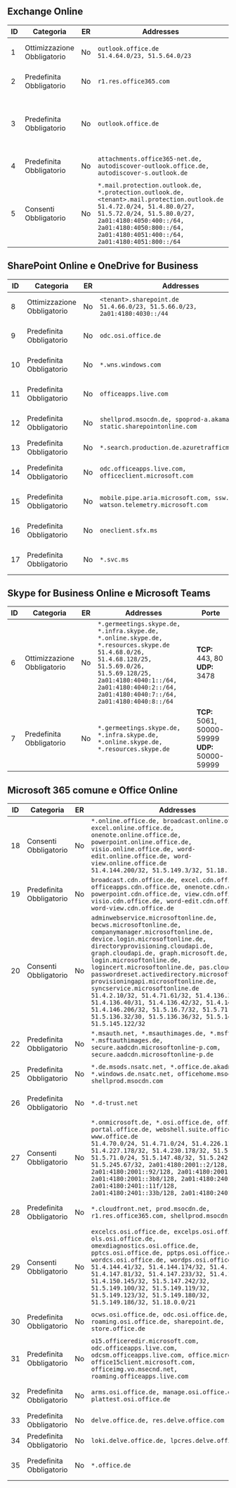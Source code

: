 <!--THIS FILE IS AUTOMATICALLY GENERATED. MANUAL CHANGES WILL BE OVERWRITTEN.-->
<!--Please contact the Office 365 Endpoints team with any questions.-->
<!--Germany endpoints version 2020032700-->
<!--File generated 2020-06-13 17:00:15.5521-->

## <a name="exchange-online"></a>Exchange Online

ID | Categoria | ER | Addresses | Porte
-- | -------------------- | -- | ------------------------------------------------------------------------------------------------------------------------------------------------------------------------------------------------------------------------------------------------------------ | -------------------------------
1 | Ottimizzazione<BR>Obbligatorio | No | `outlook.office.de`<BR>`51.4.64.0/23, 51.5.64.0/23` | **TCP:** 443, 80
2 | Predefinita<BR>Obbligatorio | No | `r1.res.office365.com` | **TCP:** 443, 80
3 | Predefinita<BR>Obbligatorio | No | `outlook.office.de` | **TCP:** 143, 25, 587, 993, 995
4 | Predefinita<BR>Obbligatorio | No | `attachments.office365-net.de, autodiscover-outlook.office.de, autodiscover-s.outlook.de` | **TCP:** 443, 80
5 | Consenti<BR>Obbligatorio | No | `*.mail.protection.outlook.de, *.protection.outlook.de, <tenant>.mail.protection.outlook.de`<BR>`51.4.72.0/24, 51.4.80.0/27, 51.5.72.0/24, 51.5.80.0/27, 2a01:4180:4050:400::/64, 2a01:4180:4050:800::/64, 2a01:4180:4051:400::/64, 2a01:4180:4051:800::/64` | **TCP:** 25, 443

## <a name="sharepoint-online-and-onedrive-for-business"></a>SharePoint Online e OneDrive for Business

ID | Categoria | ER | Addresses | Porte
-- | -------------------- | -- | ------------------------------------------------------------------------------ | ----------------
8 | Ottimizzazione<BR>Obbligatorio | No | `<tenant>.sharepoint.de`<BR>`51.4.66.0/23, 51.5.66.0/23, 2a01:4180:4030::/44` | **TCP:** 443, 80
9 | Predefinita<BR>Obbligatorio | No | `odc.osi.office.de` | **TCP:** 443, 80
10 | Predefinita<BR>Obbligatorio | No | `*.wns.windows.com` | **TCP:** 443, 80
11 | Predefinita<BR>Obbligatorio | No | `officeapps.live.com` | **TCP:** 443, 80
12 | Predefinita<BR>Obbligatorio | No | `shellprod.msocdn.de, spoprod-a.akamaihd.net, static.sharepointonline.com` | **TCP:** 443, 80
13 | Predefinita<BR>Obbligatorio | No | `*.search.production.de.azuretrafficmanager.de` | **TCP:** 443
14 | Predefinita<BR>Obbligatorio | No | `odc.officeapps.live.com, officeclient.microsoft.com` | **TCP:** 443, 80
15 | Predefinita<BR>Obbligatorio | No | `mobile.pipe.aria.microsoft.com, ssw.live.com, watson.telemetry.microsoft.com` | **TCP:** 443, 80
16 | Predefinita<BR>Obbligatorio | No | `oneclient.sfx.ms` | **TCP:** 443, 80
17 | Predefinita<BR>Obbligatorio | No | `*.svc.ms` | **TCP:** 443, 80

## <a name="skype-for-business-online-and-microsoft-teams"></a>Skype for Business Online e Microsoft Teams

ID | Categoria | ER | Addresses | Porte
-- | -------------------- | -- | ----------------------------------------------------------------------------------------------------------------------------------------------------------------------------------------------------------------------------------------------- | --------------------------------------------------
6 | Ottimizzazione<BR>Obbligatorio | No | `*.germeetings.skype.de, *.infra.skype.de, *.online.skype.de, *.resources.skype.de`<BR>`51.4.68.0/26, 51.4.68.128/25, 51.5.69.0/26, 51.5.69.128/25, 2a01:4180:4040:1::/64, 2a01:4180:4040:2::/64, 2a01:4180:4040:7::/64, 2a01:4180:4040:8::/64` | **TCP:** 443, 80<BR>**UDP:** 3478
7 | Predefinita<BR>Obbligatorio | No | `*.germeetings.skype.de, *.infra.skype.de, *.online.skype.de, *.resources.skype.de` | **TCP:** 5061, 50000-59999<BR>**UDP:** 50000-59999

## <a name="microsoft-365-common-and-office-online"></a>Microsoft 365 comune e Office Online

ID | Categoria | ER | Addresses | Porte
-- | ------------------- | -- | -------------------------------------------------------------------------------------------------------------------------------------------------------------------------------------------------------------------------------------------------------------------------------------------------------------------------------------------------------------------------------------------------------------------------------------------------------------------------------------------------------------------------------------------------------------------------------------------------------------------------- | ----------------
18 | Consenti<BR>Obbligatorio | No | `*.online.office.de, broadcast.online.office.de, excel.online.office.de, onenote.online.office.de, powerpoint.online.office.de, visio.online.office.de, word-edit.online.office.de, word-view.online.office.de`<BR>`51.4.144.200/32, 51.5.149.3/32, 51.18.16.0/23` | **TCP:** 443
19 | Predefinita<BR>Obbligatorio | No | `broadcast.cdn.office.de, excel.cdn.office.de, officeapps.cdn.office.de, onenote.cdn.office.de, powerpoint.cdn.office.de, view.cdn.office.de, visio.cdn.office.de, word-edit.cdn.office.de, word-view.cdn.office.de` | **TCP:** 443
20 | Consenti<BR>Obbligatorio | No | `adminwebservice.microsoftonline.de, becws.microsoftonline.de, companymanager.microsoftonline.de, device.login.microsoftonline.de, directoryprovisioning.cloudapi.de, graph.cloudapi.de, graph.microsoft.de, login.microsoftonline.de, logincert.microsoftonline.de, pas.cloudapi.de, passwordreset.activedirectory.microsoftazure.de, provisioningapi.microsoftonline.de, syncservice.microsoftonline.de`<BR>`51.4.2.10/32, 51.4.71.61/32, 51.4.136.38/31, 51.4.136.40/31, 51.4.136.42/32, 51.4.146.38/32, 51.4.146.206/32, 51.5.16.7/32, 51.5.71.22/32, 51.5.136.32/30, 51.5.136.36/32, 51.5.145.29/32, 51.5.145.122/32` | **TCP:** 443, 80
22 | Predefinita<BR>Obbligatorio | No | `*.msauth.net, *.msauthimages.de, *.msftauth.net, *.msftauthimages.de, secure.aadcdn.microsoftonline-p.com, secure.aadcdn.microsoftonline-p.de` | **TCP:** 443, 80
25 | Predefinita<BR>Obbligatorio | No | `*.de.msods.nsatc.net, *.office.de.akadns.net, *.windows.de.nsatc.net, officehome.msocdn.de, shellprod.msocdn.com` | **TCP:** 443, 80
26 | Predefinita<BR>Obbligatorio | No | `*.d-trust.net` | **TCP:** 443, 80
27 | Consenti<BR>Obbligatorio | No | `*.onmicrosoft.de, *.osi.office.de, office.de, portal.office.de, webshell.suite.office.de, www.office.de`<BR>`51.4.70.0/24, 51.4.71.0/24, 51.4.226.115/32, 51.4.227.178/32, 51.4.230.178/32, 51.5.70.0/24, 51.5.71.0/24, 51.5.147.48/32, 51.5.242.163/32, 51.5.245.67/32, 2a01:4180:2001::2/128, 2a01:4180:2001::92/128, 2a01:4180:2001::234/128, 2a01:4180:2001::3b8/128, 2a01:4180:2401::5/128, 2a01:4180:2401::11f/128, 2a01:4180:2401::33b/128, 2a01:4180:2401::55b/128` | **TCP:** 443, 80
28 | Predefinita<BR>Obbligatorio | No | `*.cloudfront.net, prod.msocdn.de, r1.res.office365.com, shellprod.msocdn.de` | **TCP:** 443, 80
29 | Consenti<BR>Obbligatorio | No | `excelcs.osi.office.de, excelps.osi.office.de, ols.osi.office.de, omexdiagnostics.osi.office.de, pptcs.osi.office.de, pptps.osi.office.de, wordcs.osi.office.de, wordps.osi.office.de`<BR>`51.4.144.41/32, 51.4.144.174/32, 51.4.145.38/32, 51.4.147.81/32, 51.4.147.233/32, 51.4.148.12/32, 51.4.150.145/32, 51.5.147.242/32, 51.5.149.100/32, 51.5.149.119/32, 51.5.149.123/32, 51.5.149.180/32, 51.5.149.186/32, 51.18.0.0/21` | **TCP:** 443, 80
30 | Predefinita<BR>Obbligatorio | No | `ocws.osi.office.de, odc.osi.office.de, roaming.osi.office.de, sharepoint.de, store.office.de` | **TCP:** 443, 80
31 | Predefinita<BR>Obbligatorio | No | `o15.officeredir.microsoft.com, odc.officeapps.live.com, odcsm.officeapps.live.com, office.microsoft.com, office15client.microsoft.com, officeimg.vo.msecnd.net, roaming.officeapps.live.com` | **TCP:** 443, 80
32 | Predefinita<BR>Obbligatorio | No | `arms.osi.office.de, manage.osi.office.de, plattest.osi.office.de` | **TCP:** 443, 80
33 | Predefinita<BR>Obbligatorio | No | `delve.office.de, res.delve.office.com` | **TCP:** 443
34 | Predefinita<BR>Obbligatorio | No | `loki.delve.office.de, lpcres.delve.office.com` | **TCP:** 443
35 | Predefinita<BR>Obbligatorio | No | `*.office.de` | **TCP:** 443, 80
